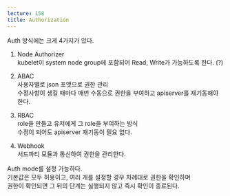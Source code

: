 ```yaml
---
lecture: 158
title: Authorization
---
```


Auth 방식에는 크게 4가지가 있다.

1. Node Authorizer   
kubelet이 system node group에 포함되어 Read, Write가 가능하도록 한다. (?)

2. ABAC   
사용자별로 json 포맷으로 권한 관리   
수정사항이 생길 때마다 매번 수동으로 권한을 부여하고 apiserver를 재기동해야 한다.

3. RBAC   
role을 만들고 유저에게 그 role을 부여하는 방식   
수정이 되어도 apiserver 재기동이 필요 없다.

4. Webhook   
서드파티 모듈과 통신하여 권한을 관리한다.

Auth mode를 설정 가능하다.   
기본값은 모두 허용이고, 여러 개를 설정할 경우 차례대로 권한을 확인하며   
권한이 확인되면 그 뒤의 단계는 실행되지 않고 즉시 확인이 종료된다.